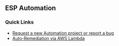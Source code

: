 ## ESP Automation

### Quick Links

- [Request a new Automation project or report a bug](https://github.com/EvidentSecurity/automation/issues/new)
- [Auto-Remediation via AWS Lambda](https://github.com/EvidentSecurity/automation/tree/master/autoremediate/aws)

